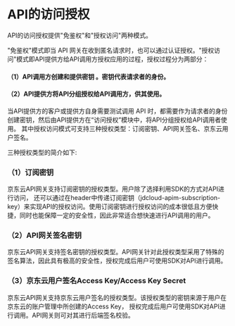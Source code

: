 # API的访问授权

API的访问授权提供"免鉴权"和"授权访问"两种模式。

"免鉴权"模式即当 API 网关在收到匿名请求时，也可以通过认证授权。"授权访问"模式即API提供方给API调用方授权应用的过程，授权过程分为两部分：
#### （1）API调用方创建和提供密钥 。密钥代表请求者的身份。
#### （2）API提供方将API分组授权给API调用方，供其使用。
当API提供方的客户或提供方自身需要测试调用 API 时，都需要作为请求者的身份创建密钥，然后由API提供方在“访问授权”模块中，将API分组授权给API调用者使用。
其中授权访问模式可支持三种授权类型：订阅密钥、API网关签名、京东云用户签名。

三种授权类型的简介如下:

### （1）订阅密钥

京东云API网关支持订阅密钥的授权类型。用户除了选择利用SDK的方式对API进行访问， 还可以通过在header中传递订阅密钥（jdcloud-apim-subscription-key）来实现API的授权访问。使用订阅密钥进行授权访问的成本很低且方便快捷，同时也能保障一定的安全性，因此非常适合想快速进行API调用的用户。

### （2）API网关签名密钥

京东云API网关支持签名密钥的授权类型。API网关针对此授权类型采用了特殊的签名算法，因此具有极高的安全性，授权完成后用户可使用SDK对API进行调用。


### （3）京东云用户签名Access Key/Access Key Secret

京东云API网关支持京东云用户签名的授权类型。该授权类型的密钥来源于用户在京东云的账户管理中所创建的Access Key， 授权完成后用户可使用SDK对API进行调用。API网关则可对其进行后端签名校验。

 

 








  

